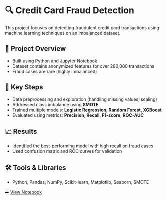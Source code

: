 # 🔍 Credit Card Fraud Detection

This project focuses on detecting fraudulent credit card transactions using machine learning techniques on an imbalanced dataset.

## 📄 Project Overview
- Built using Python and Jupyter Notebook
- Dataset contains anonymized features for over 280,000 transactions
- Fraud cases are rare (highly imbalanced)

## 🧠 Key Steps
- Data preprocessing and exploration (handling missing values, scaling)
- Addressed class imbalance using **SMOTE**
- Trained multiple models: **Logistic Regression, Random Forest, XGBoost**
- Evaluated using metrics: **Precision, Recall, F1-score, ROC-AUC**

## 📈 Results
- Identified the best-performing model with high recall on fraud cases
- Used confusion matrix and ROC curves for validation

## 🛠 Tools & Libraries
- Python, Pandas, NumPy, Scikit-learn, Matplotlib, Seaborn, SMOTE

➡️ [View Notebook](https://github.com/saud123/Credit-Card-Detection/blob/main/Credit%20Card%20Fraud%20Detection%20.ipynb)
